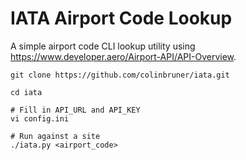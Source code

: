 # IATA Airport Code Lookup
A simple airport code CLI lookup utility using https://www.developer.aero/Airport-API/API-Overview.

```
git clone https://github.com/colinbruner/iata.git

cd iata

# Fill in API_URL and API_KEY
vi config.ini

# Run against a site
./iata.py <airport_code>

```
